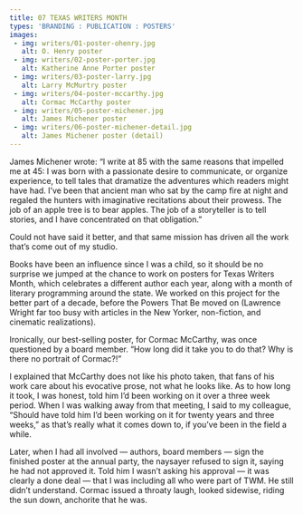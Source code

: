 ```yaml
---
title: 07 TEXAS WRITERS MONTH
types: 'BRANDING : PUBLICATION : POSTERS'
images:
 - img: writers/01-poster-ohenry.jpg
   alt: O. Henry poster
 - img: writers/02-poster-porter.jpg
   alt: Katherine Anne Porter poster
 - img: writers/03-poster-larry.jpg
   alt: Larry McMurtry poster
 - img: writers/04-poster-mccarthy.jpg
   alt: Cormac McCarthy poster
 - img: writers/05-poster-michener.jpg
   alt: James Michener poster
 - img: writers/06-poster-michener-detail.jpg
   alt: James Michener poster (detail)
---
```


James Michener wrote: “I write at 85 with the same reasons that impelled me at 45: I was born with a passionate desire to communicate, or organize experience, to tell tales that dramatize the adventures which readers might have had. I’ve been that ancient man who sat by the camp fire at night and regaled the hunters with imaginative recitations about their prowess. The job of an apple tree is to bear apples. The job of a storyteller is to tell stories, and I have concentrated on that obligation.”

Could not have said it better, and that same mission has driven all the work that’s come out of my studio.

Books have been an influence since I was a child, so it should be no surprise we jumped at the chance to work on posters for Texas Writers Month, which celebrates a different author each year, along with a month of literary programming around the state. We worked on this project for the better part of a decade, before the Powers That Be moved on (Lawrence Wright far too busy with articles in the New Yorker, non-fiction, and cinematic realizations).

Ironically, our best-selling poster, for Cormac McCarthy, was once questioned by a board member. “How long did it take you to do that? Why is there no portrait of Cormac?!”

I explained that McCarthy does not like his photo taken, that fans of his work care about his evocative prose, not what he looks like. As to how long it took, I was honest, told him I’d been working on it over a three week period. When I was walking away from that meeting, I said to my colleague, “Should have told him I’d been working on it for twenty years and three weeks,” as that’s really what it comes down to, if you’ve been in the field a while.

Later, when I had all involved — authors, board members — sign the finished poster at the annual party, the naysayer refused to sign it, saying he had not approved it. Told him I wasn’t asking his approval — it was clearly a done deal — that I was including all who were part of TWM. He still didn’t understand. Cormac issued a throaty laugh, looked sidewise, riding the sun down, anchorite that he was.

